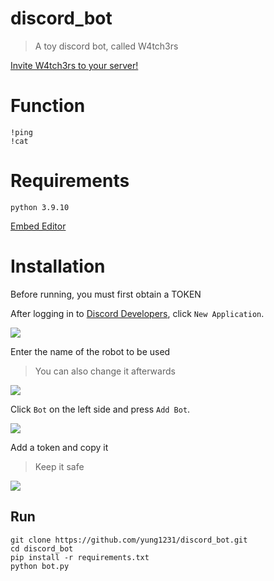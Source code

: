 # discord_bot
> A toy discord bot, called W4tch3rs

[Invite W4tch3rs to your server!](https://discord.com/api/oauth2/authorize?client_id=1053995024532115467&permissions=486464&scope=bot)

# Function
```
!ping
!cat
```

# Requirements
```
python 3.9.10
```

[Embed Editor](https://cog-creators.github.io/discord-embed-sandbox/)

# Installation
Before running, you must first obtain a TOKEN

After logging in to [Discord Developers](https://discord.com/developers/applications), click `New Application`.

![](https://i.imgur.com/PuiTIQu.png)

Enter the name of the robot to be used
> You can also change it afterwards

![](https://i.imgur.com/yUE7XYI.png)

Click `Bot` on the left side and press `Add Bot`. 

![](https://i.imgur.com/wb95hLQ.png)

Add a token and copy it
> Keep it safe

![](https://i.imgur.com/YedigTU.png)

## Run
```
git clone https://github.com/yung1231/discord_bot.git
cd discord_bot
pip install -r requirements.txt
python bot.py
```

